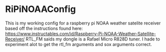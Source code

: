 # RiPiNOAAConfig
This is my working config for a raspberry pi NOAA weather satelite receiver based off the instructions found here:
https://www.instructables.com/id/Raspberry-Pi-NOAA-Weather-Satellite-Receiver/
RTL_FM saids my dongle is a Rafael Micro R828D tuner.  I hade to experiment alot to get the rtl_fm arguments and sox arguments correct.
